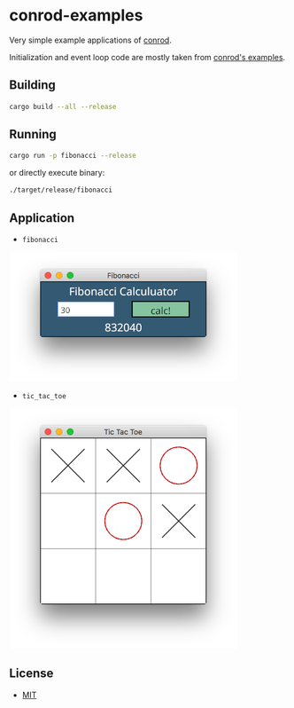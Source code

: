 # conrod-examples

Very simple example applications of [conrod](https://github.com/PistonDevelopers/conrod).

Initialization and event loop code are mostly taken from [conrod's examples](https://github.com/PistonDevelopers/conrod/blob/master/examples/support/mod.rs).

## Building

```sh
cargo build --all --release
```

## Running

```sh
cargo run -p fibonacci --release
```

or directly execute binary:

```sh
./target/release/fibonacci
```

## Application

- `fibonacci`

![fibonacci-screen-shot](./screenshot/fibonacci.png)

- `tic_tac_toe`

![tic-tac-toe-screen-shot](./screenshot/tic_tac_toe.png)

## License

- [MIT](https://opensource.org/licenses/MIT)
